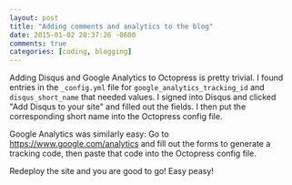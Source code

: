 ```yaml
---
layout: post
title: "Adding comments and analytics to the blog"
date: 2015-01-02 20:37:26 -0600
comments: true
categories: [coding, blogging]
---
```


Adding Disqus and Google Analytics to Octopress is pretty trivial. I found entries in the `_config.yml` file for `google_analytics_tracking_id` and `disqus_short_name` that needed values. I signed into Disqus and clicked "Add Disqus to your site" and filled out the fields. I then put the corresponding short name into the Octopress config file.

Google Analytics was similarly easy: Go to https://www.google.com/analytics and fill out the forms to generate a tracking code, then paste that code into the Octopress config file.

Redeploy the site and you are good to go! Easy peasy!
